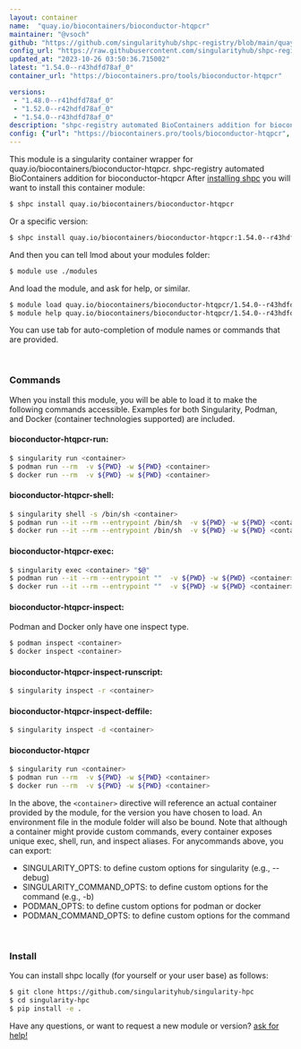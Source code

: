 ```yaml
---
layout: container
name:  "quay.io/biocontainers/bioconductor-htqpcr"
maintainer: "@vsoch"
github: "https://github.com/singularityhub/shpc-registry/blob/main/quay.io/biocontainers/bioconductor-htqpcr/container.yaml"
config_url: "https://raw.githubusercontent.com/singularityhub/shpc-registry/main/quay.io/biocontainers/bioconductor-htqpcr/container.yaml"
updated_at: "2023-10-26 03:50:36.715002"
latest: "1.54.0--r43hdfd78af_0"
container_url: "https://biocontainers.pro/tools/bioconductor-htqpcr"

versions:
 - "1.48.0--r41hdfd78af_0"
 - "1.52.0--r42hdfd78af_0"
 - "1.54.0--r43hdfd78af_0"
description: "shpc-registry automated BioContainers addition for bioconductor-htqpcr"
config: {"url": "https://biocontainers.pro/tools/bioconductor-htqpcr", "maintainer": "@vsoch", "description": "shpc-registry automated BioContainers addition for bioconductor-htqpcr", "latest": {"1.54.0--r43hdfd78af_0": "sha256:59ead975d92db3bd05602b89b39e45aa8d29a7a289734698766469f3d4837934"}, "tags": {"1.48.0--r41hdfd78af_0": "sha256:3ed305a8a9bbaa5138133e71c3f9739a978439110d14ea6292a1f27f4da69370", "1.52.0--r42hdfd78af_0": "sha256:b1b032752dcbde0352e3a485ecebf6fa40959f9b96aa91c19285250ecb11edc3", "1.54.0--r43hdfd78af_0": "sha256:59ead975d92db3bd05602b89b39e45aa8d29a7a289734698766469f3d4837934"}, "docker": "quay.io/biocontainers/bioconductor-htqpcr"}
---
```


This module is a singularity container wrapper for quay.io/biocontainers/bioconductor-htqpcr.
shpc-registry automated BioContainers addition for bioconductor-htqpcr
After [installing shpc](#install) you will want to install this container module:


```bash
$ shpc install quay.io/biocontainers/bioconductor-htqpcr
```

Or a specific version:

```bash
$ shpc install quay.io/biocontainers/bioconductor-htqpcr:1.54.0--r43hdfd78af_0
```

And then you can tell lmod about your modules folder:

```bash
$ module use ./modules
```

And load the module, and ask for help, or similar.

```bash
$ module load quay.io/biocontainers/bioconductor-htqpcr/1.54.0--r43hdfd78af_0
$ module help quay.io/biocontainers/bioconductor-htqpcr/1.54.0--r43hdfd78af_0
```

You can use tab for auto-completion of module names or commands that are provided.

<br>

### Commands

When you install this module, you will be able to load it to make the following commands accessible.
Examples for both Singularity, Podman, and Docker (container technologies supported) are included.

#### bioconductor-htqpcr-run:

```bash
$ singularity run <container>
$ podman run --rm  -v ${PWD} -w ${PWD} <container>
$ docker run --rm  -v ${PWD} -w ${PWD} <container>
```

#### bioconductor-htqpcr-shell:

```bash
$ singularity shell -s /bin/sh <container>
$ podman run --it --rm --entrypoint /bin/sh  -v ${PWD} -w ${PWD} <container>
$ docker run --it --rm --entrypoint /bin/sh  -v ${PWD} -w ${PWD} <container>
```

#### bioconductor-htqpcr-exec:

```bash
$ singularity exec <container> "$@"
$ podman run --it --rm --entrypoint ""  -v ${PWD} -w ${PWD} <container> "$@"
$ docker run --it --rm --entrypoint ""  -v ${PWD} -w ${PWD} <container> "$@"
```

#### bioconductor-htqpcr-inspect:

Podman and Docker only have one inspect type.

```bash
$ podman inspect <container>
$ docker inspect <container>
```

#### bioconductor-htqpcr-inspect-runscript:

```bash
$ singularity inspect -r <container>
```

#### bioconductor-htqpcr-inspect-deffile:

```bash
$ singularity inspect -d <container>
```



#### bioconductor-htqpcr

```bash
$ singularity run <container>
$ podman run --rm  -v ${PWD} -w ${PWD} <container>
$ docker run --rm  -v ${PWD} -w ${PWD} <container>
```


In the above, the `<container>` directive will reference an actual container provided
by the module, for the version you have chosen to load. An environment file in the
module folder will also be bound. Note that although a container
might provide custom commands, every container exposes unique exec, shell, run, and
inspect aliases. For anycommands above, you can export:

 - SINGULARITY_OPTS: to define custom options for singularity (e.g., --debug)
 - SINGULARITY_COMMAND_OPTS: to define custom options for the command (e.g., -b)
 - PODMAN_OPTS: to define custom options for podman or docker
 - PODMAN_COMMAND_OPTS: to define custom options for the command

<br>

### Install

You can install shpc locally (for yourself or your user base) as follows:

```bash
$ git clone https://github.com/singularityhub/singularity-hpc
$ cd singularity-hpc
$ pip install -e .
```

Have any questions, or want to request a new module or version? [ask for help!](https://github.com/singularityhub/singularity-hpc/issues)